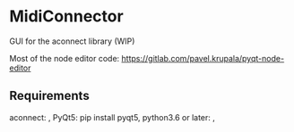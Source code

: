 # MidiConnector
GUI for the aconnect library (WIP)

Most of the node editor code: https://gitlab.com/pavel.krupala/pyqt-node-editor

## Requirements
aconnect: ,
PyQt5: pip install pyqt5,
python3.6 or later: ,
